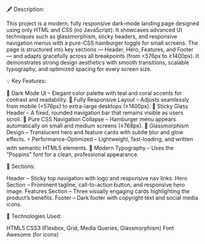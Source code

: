 🖋️ Description:

This project is a modern, fully responsive dark-mode landing page designed using only HTML and CSS (no JavaScript). It showcases advanced UI techniques such as glassmorphism, sticky headers, and responsive navigation menus with a pure-CSS hamburger toggle for small screens.
The page is structured into key sections — Header, Hero, Features, and Footer — and adapts gracefully across all breakpoints (from <576px to ≥1400px). It demonstrates strong design aesthetics with smooth transitions, scalable typography, and optimized spacing for every screen size.

💡 Key Features:

🌙 Dark Mode UI – Elegant color palette with teal and coral accents for contrast and readability.
📱 Fully Responsive Layout – Adjusts seamlessly from mobile (<576px) to extra-large desktops (≥1400px).
📍 Sticky Glass Header – A fixed, rounded navigation bar that remains visible as users scroll.
🍔 Pure CSS Navigation Collapse – Hamburger menu appears automatically on small and medium screens (≤768px).
💎 Glassmorphism Design – Translucent hero and feature cards with subtle blur and glow effects.
⚡ Performance-Optimized – Lightweight, fast-loading, and written with semantic HTML5 elements.
🎨 Modern Typography – Uses the “Poppins” font for a clean, professional appearance.

🧩 Sections:

Header – Sticky top navigation with logo and responsive nav links.
Hero Section – Prominent tagline, call-to-action button, and responsive hero image.
Features Section – Three visually engaging cards highlighting the product’s benefits.
Footer – Dark footer with copyright text and social media icons.

🧰 Technologies Used:

HTML5
CSS3 (Flexbox, Grid, Media Queries, Glassmorphism)
Font Awesome (for icons)
